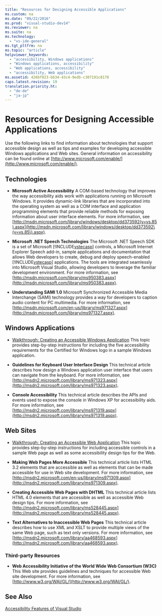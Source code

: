 ```yaml
---
title: "Resources for Designing Accessible Applications"
ms.custom: na
ms.date: "09/22/2016"
ms.prod: "visual-studio-dev14"
ms.reviewer: na
ms.suite: na
ms.technology: 
  - "vs-ide-general"
ms.tgt_pltfrm: na
ms.topic: "article"
helpviewer_keywords: 
  - "accessibility, Windows applications"
  - "Windows applications, accessibility"
  - "Web applications, accessibility"
  - "accessibility, Web applications"
ms.assetid: 426bf023-bb34-43c4-9edb-c307191c8170
caps.latest.revision: 19
translation.priority.ht: 
  - "de-de"
  - "ja-jp"
---
```

# Resources for Designing Accessible Applications
Use the following links to find information about technologies that support accessible design as well as tips and examples for developing accessible Windows applications and Web sites. General information on accessibility can be found online at [http://www.microsoft.com/enable/](http://www.microsoft.com/enable/).  
  
## Technologies  
  
-   **Microsoft Active Accessibility** A COM-based technology that improves the way accessibility aids work with applications running on Microsoft Windows. It provides dynamic-link libraries that are incorporated into the operating system as well as a COM interface and application programming elements that provide reliable methods for exposing information about user interface elements. For more information, see [http://msdn.microsoft.com/library/windows/desktop/dd373592(v=vs.85).aspx](http://msdn.microsoft.com/library/windows/desktop/dd373592\(v=vs.85\).aspx).  
  
-   **Microsoft .NET Speech Technologies** The Microsoft .NET Speech SDK is a set of Microsoft [!INCLUDE[vstecasp](../vs140/includes/vstecasp_md.md)] controls, a Microsoft Internet Explorer Speech add-in, sample applications and documentation that allows Web developers to create, debug and deploy speech-enabled [!INCLUDE[vstecasp](../vs140/includes/vstecasp_md.md)] applications. The tools are integrated seamlessly into Microsoft Visual Studio, allowing developers to leverage the familiar development environment. For more information, see [http://msdn.microsoft.com/library/ms950383.aspx](http://msdn.microsoft.com/library/ms950383.aspx).  
  
-   **Understanding SAMI 1.0** Microsoft Synchronized Accessible Media Interchange (SAMI) technology provides a way for developers to caption audio content for PC multimedia. For more information, see [http://msdn.microsoft.com/en-us/library/ms971327.aspx](http://msdn.microsoft.com/library/ms971327.aspx).  
  
## Windows Applications  
  
-   [Walkthrough: Creating an Accessible Windows Application](assetId:///654c7f2f-1586-480b-9f12-9d9b8f5cc32b) This topic provides step-by-step instructions for including the five accessibility requirements for the Certified for Windows logo in a sample Windows application.  
  
-   **Guidelines for Keyboard User Interface Design** This technical article describes how design a Windows application user interface that users can navigate from the keyboard. For more information, see [http://msdn2.microsoft.com/library/ms971323.aspx](http://msdn2.microsoft.com/library/ms971323.aspx).  
  
-   **Console Accessibility** This technical article describes the APIs and events used to expose the console in Windows XP for accessibility aids. For more information, see [http://msdn2.microsoft.com/library/ms971319.aspx](http://msdn2.microsoft.com/library/ms971319.aspx).  
  
## Web Sites  
  
-   [Walkthrough: Creating an Accessible Web Application](assetId:///ff7b5021-48b3-46bf-921f-9fe1e0e32202) This topic provides step-by-step instructions for including accessible controls in a sample Web page as well as some accessibility design tips for the Web.  
  
-   **Making Web Pages More Accessible** This technical article lists HTML 3.2 elements that are accessible as well as elements that can be made accessible for use in Web site development. For more information, see [http://msdn2.microsoft.com/en-us/library/ms971309.aspx](http://msdn2.microsoft.com/library/ms971309.aspx).  
  
-   **Creating Accessible Web Pages with DHTML** This technical article lists HTML 4.0 elements that are accessible as well as accessible Web design tips. For more information, see [http://msdn2.microsoft.com/library/ms528445.aspx](http://msdn2.microsoft.com/library/ms528445.aspx).  
  
-   **Text Alternatives to Inaccessible Web Pages** This technical article describes how to use XML and XSLT to provide multiple views of the same Web page, such as text only versions. For more information, see [http://msdn2.microsoft.com/library/aa468593.aspx](http://msdn2.microsoft.com/library/aa468593.aspx).  
  
### Third-party Resources  
  
-   **Web Accessibility Initiative of the World Wide Web Consortium (W3C)** This Web site provides guidelines and techniques for accessible Web site development. For more information, see [http://www.w3.org/WAI/GL/](http://www.w3.org/WAI/GL/).  
  
## See Also  
 [Accessibility Features of Visual Studio](../vs140/accessibility-features-of-visual-studio.md)
